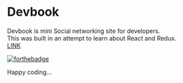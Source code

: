 # Devbook
Devbook is mini Social networking site for developers.<br>
This was built in an attempt to learn about React and Redux.<br>
[LINK](https://guarded-inlet-93603.herokuapp.com)

[![forthebadge](https://forthebadge.com/images/badges/built-with-love.svg)](https://forthebadge.com)

Happy coding...
